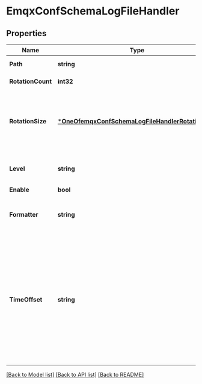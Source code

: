 # EmqxConfSchemaLogFileHandler

## Properties
Name | Type | Description | Notes
------------ | ------------- | ------------- | -------------
**Path** | **string** | Name the log file. | [optional] [default to ${EMQX_LOG_DIR}/emqx.log]
**RotationCount** | **int32** | Maximum number of log files. | [optional] [default to 10]
**RotationSize** | [***OneOfemqxConfSchemaLogFileHandlerRotationSize**](OneOfemqxConfSchemaLogFileHandlerRotationSize.md) | This parameter controls log file rotation. The value &#x60;infinity&#x60; means the log file will grow indefinitely, otherwise the log file will be rotated once it reaches &#x60;rotation_size&#x60; in bytes. | [optional] [default to 50MB]
**Level** | **string** | The log level for the current log handler.&lt;br/&gt;Defaults to warning. | [optional] [default to LEVEL.WARNING]
**Enable** | **bool** | Enable this log handler. | [optional] [default to false]
**Formatter** | **string** | Choose log formatter. &lt;code&gt;text&lt;/code&gt; for free text, and &lt;code&gt;json&lt;/code&gt; for structured logging. | [optional] [default to FORMATTER.TEXT]
**TimeOffset** | **string** | The time offset to be used when formatting the timestamp.&lt;br/&gt;Can be one of:&lt;br/&gt;  - &lt;code&gt;system&lt;/code&gt;: the time offset used by the local system&lt;br/&gt;  - &lt;code&gt;utc&lt;/code&gt;: the UTC time offset&lt;br/&gt;  - &lt;code&gt;+-[hh]:[mm]&lt;/code&gt;: user specified time offset, such as \&quot;-02:00\&quot; or \&quot;+00:00\&quot;&lt;br/&gt;Defaults to: &lt;code&gt;system&lt;/code&gt;. | [optional] [default to system]

[[Back to Model list]](../README.md#documentation-for-models) [[Back to API list]](../README.md#documentation-for-api-endpoints) [[Back to README]](../README.md)

